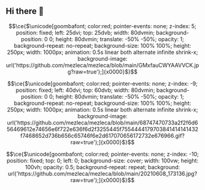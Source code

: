 ## Hi there 👋

<!--
**mezleca/mezleca** is a ✨ _special_ ✨ repository because its `README.md` (this file) appears on your GitHub profile.

Here are some ideas to get you started:

- 🔭 I’m currently working on ...
- 🌱 I’m currently learning ...
- 👯 I’m looking to collaborate on ...
- 🤔 I’m looking for help with ...
- 💬 Ask me about ...
- 📫 How to reach me: ...
- 😄 Pronouns: ...
- ⚡ Fun fact: ...
-->

```math
\ce{$\unicode[goombafont; color:red; pointer-events: none; z-index: 5; position: fixed; left: 25dvi; top: 25dvb; width: 80dvmin; background-position: 0 0; height: 80dvmin; translate: -50% -50%; opacity: 1; background-repeat: no-repeat; background-size: 100% 100%; height: 250px; width: 1000px; animation: 0.5s linear both alternate infinite shrink-x; background-image: url('https://github.com/mezleca/mezleca/blob/main/GMxfauCWYAAVVCK.jpg?raw=true');]{x0000}$}
```
```math
\ce{$\unicode[goombafont; color:red; pointer-events: none; z-index: -9; position: fixed; left: 40dvi; top: 60dvb; width: 80dvmin; background-position: 0 0; height: 80dvmin; translate: -50% -50%; opacity: 1; background-repeat: no-repeat; background-size: 100% 100%; height: 250px; width: 1000px; animation: 0.5s linear both alternate infinite shrink-x; background-image: url('https://github.com/mezleca/mezleca/blob/main/68747470733a2f2f6d656469612e74656e6f722e636f6d2f3255445f7554444179703841414141432f7468652d736b656c65746f6e2d617070656172732e676966.gif?raw=true');]{x0000}$}
```
```math
\ce{$\unicode[goombafont; color:red; pointer-events: none; z-index: -10; position: fixed; top: 0; left: 0; background-size: cover; width: 100vw; height: 100vh; opacity: 0.5; background-repeat: repeat; background: url('https://github.com/mezleca/mezleca/blob/main/20210608_173136.jpg?raw=true');]{x0000}$}
```

